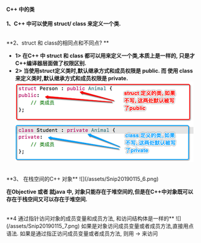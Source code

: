 #### C++ 中的类


**1、C++ 中可以使用 struct/ class 来定义一个类.**


<br>
**2、struct 和 class的相同点和不同点? **

- **1> 在C++ 中 struct 和 class 都可以用来定义一个类,本质上是一样的, 只是才C++编译器层面做了权限区别.**
- **2> 当使用struct定义类时,默认继承方式和成员权限是 public. 而 使用 class 来定义类时,默认继承方式和成员权限是 private.**
![](/assets/Snip20190219_7.png)


<br>
**3、 在栈空间的C++ 对象**
![](/assets/Snip20190115_6.png)

**在Objective 或者 就java 中, 对象只能存在于堆空间的,但是在C++中对象既可以存在于栈空间又可以存在于堆空间.**





<br>
**4 通过指针访问对象的成员变量和成员方法, 和访问结构体是一样的**
![](/assets/Snip20190115_7.png)
如果是对象访问成员变量或者成员方法,直接用点语法.
如果是通过指正访问成员变量或者成员方法, 则用 -> 来访问

